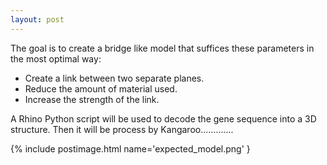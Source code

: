```yaml
---
layout: post
---
```


The goal is to create a bridge like model that suffices these parameters in the most optimal way:
 * Create a link between two separate planes.
 * Reduce the amount of material used.
 * Increase the strength of the link.

A Rhino Python script will be used to decode the gene sequence into a 3D structure. Then it will be process by Kangaroo.............

{% include postimage.html name='expected_model.png' }
